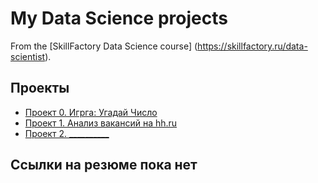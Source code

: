 # My Data Science projects

From the [SkillFactory Data Science course] (https://skillfactory.ru/data-scientist).

## Проекты

* [Проект 0. Игрга: Угадай Число](https://github.com/vv77v/sf_data_science/tree/main/project_0)
* [Проект 1. Анализ вакансий на hh.ru](https://github.com/vv77v/sf_data_science/tree/main/project_1)
* [Проект 2. __________](_________)

## Ссылки на резюме пока нет